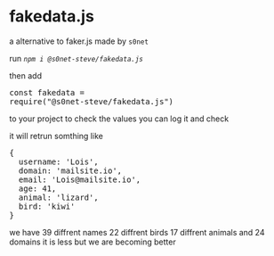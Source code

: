 # fakedata.js
a alternative to faker.js made by `s0net`  

run  _`npm i @s0net-steve/fakedata.js`_

then add <pre>const fakedata = require("@s0net-steve/fakedata.js")</pre> to your project to check the values you can log it and check 

it will retrun somthing like
<pre>{
  username: 'Lois',
  domain: 'mailsite.io',
  email: 'Lois@mailsite.io',
  age: 41,
  animal: 'lizard',
  bird: 'kiwi'
}</pre>

we have 39 diffrent names 22 diffrent birds 17 diffrent animals and 24 domains it is less but we are becoming better
